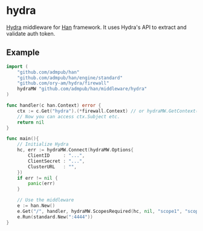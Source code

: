 # hydra
[Hydra](https://github.com/ory-am/hydra) middleware for [Han](https://github.com/admpub/han) framework.
It uses Hydra's API to extract and validate auth token.

## Example

``` go
import (
    "github.com/admpub/han"
    "github.com/admpub/han/engine/standard"
    "github.com/ory-am/hydra/firewall"
    hydraMW "github.com/admpub/han/middleware/hydra"
)

func handler(c han.Context) error {
	ctx := c.Get("hydra").(*firewall.Context) // or hydraMW.GetContext(c)
	// Now you can access ctx.Subject etc.
	return nil
}

func main(){
	// Initialize Hydra
	hc, err := hydraMW.Connect(hydraMW.Options{
		ClientID     : "...",
		ClientSecret : "...",
		ClusterURL   : "",
	})
	if err != nil {
		panic(err)
	}

	// Use the middleware
 	e := han.New()
	e.Get("/", handler, hydraMW.ScopesRequired(hc, nil, "scope1", "scope2"))
	e.Run(standard.New(":4444"))
}
```
